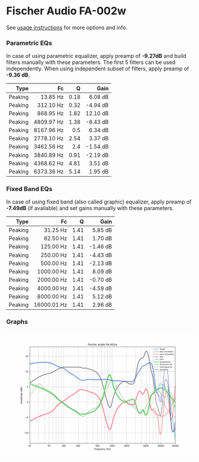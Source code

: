 # Fischer Audio FA-002w
See [usage instructions](https://github.com/jaakkopasanen/AutoEq#usage) for more options and info.

### Parametric EQs
In case of using parametric equalizer, apply preamp of **-9.27dB** and build filters manually
with these parameters. The first 5 filters can be used independently.
When using independent subset of filters, apply preamp of **-9.36 dB**.

| Type    | Fc         |    Q | Gain     |
|--------:|-----------:|-----:|---------:|
| Peaking | 13.85 Hz   | 0.18 | 6.08 dB  |
| Peaking | 312.10 Hz  | 0.32 | -4.94 dB |
| Peaking | 868.95 Hz  | 1.82 | 12.10 dB |
| Peaking | 4809.97 Hz | 1.38 | -8.43 dB |
| Peaking | 8167.96 Hz | 0.5  | 6.34 dB  |
| Peaking | 2778.10 Hz | 2.54 | 3.37 dB  |
| Peaking | 3462.56 Hz | 2.4  | -1.54 dB |
| Peaking | 3840.89 Hz | 0.91 | -2.19 dB |
| Peaking | 4368.62 Hz | 4.81 | 3.51 dB  |
| Peaking | 6373.36 Hz | 5.14 | 1.95 dB  |

### Fixed Band EQs
In case of using fixed band (also called graphic) equalizer, apply preamp of **-7.49dB**
(if available) and set gains manually with these parameters.

| Type    | Fc          |    Q | Gain     |
|--------:|------------:|-----:|---------:|
| Peaking | 31.25 Hz    | 1.41 | 5.85 dB  |
| Peaking | 62.50 Hz    | 1.41 | 1.70 dB  |
| Peaking | 125.00 Hz   | 1.41 | -1.46 dB |
| Peaking | 250.00 Hz   | 1.41 | -4.43 dB |
| Peaking | 500.00 Hz   | 1.41 | -2.13 dB |
| Peaking | 1000.00 Hz  | 1.41 | 8.09 dB  |
| Peaking | 2000.00 Hz  | 1.41 | -0.70 dB |
| Peaking | 4000.00 Hz  | 1.41 | -4.59 dB |
| Peaking | 8000.00 Hz  | 1.41 | 5.12 dB  |
| Peaking | 16000.01 Hz | 1.41 | 2.96 dB  |

### Graphs
![](./Fischer%20Audio%20FA-002w.png)